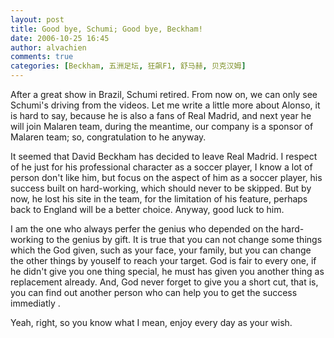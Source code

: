 ```yaml
---
layout: post
title: Good bye, Schumi; Good bye, Beckham!
date: 2006-10-25 16:45
author: alvachien
comments: true
categories: [Beckham, 五洲足坛, 狂飙F1, 舒马赫, 贝克汉姆]
---
```

After a great show in Brazil, Schumi retired. From now on, we can only see Schumi's driving from the videos.
Let me write a little more about Alonso, it is hard to say, because he is also a fans of Real Madrid, and next year he will join Malaren team, during the meantime, our company is a sponsor of Malaren team; so, congratulation to he anyway.

It seemed that David Beckham has decided to leave Real Madrid. I respect of he just for his professional character as a soccer player, I know a lot of person don't like him, but focus on the aspect of him as a soccer player, his success built on hard-working, which should never to be skipped. But by now, he lost his site in the team, for the limitation of his feature, perhaps back to England will be a better choice. Anyway, good luck to him.

I am the one who always perfer the genius who depended on the hard-working to the genius by gift. 
It is true that you can not change some things which the God given, such as your face, your family, but you can change the other things by youself to reach your target. God is fair to every one, if he didn't give you one thing special, he must has given you another thing as replacement already. And, God never forget to give you a short cut, that is, you can find out another person who can help you to get the success immediatly<img src="http://alvachien.spaces.live.com/mmm2006-09-13_01.00/rte/emoticons/smile_regular.gif" alt="" /> .

Yeah, right, so you know what I mean, enjoy every day as your wish.

